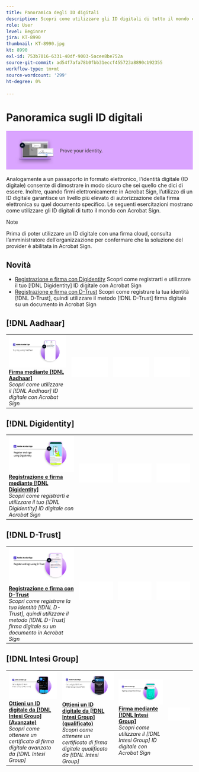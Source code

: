 ```yaml
---
title: Panoramica degli ID digitali
description: Scopri come utilizzare gli ID digitali di tutto il mondo con Acrobat Sign
role: User
level: Beginner
jira: KT-8990
thumbnail: KT-8990.jpg
kt: 8990
exl-id: 753b7016-6331-40df-9003-5acee8be752a
source-git-commit: ad54f7afa78b0fbb31eccf455723a8890cb92355
workflow-type: tm+mt
source-wordcount: '299'
ht-degree: 0%

---
```


# Panoramica sugli ID digitali

![Immagine ID digitale Sign](../assets/Hero-DigitalID.png)

Analogamente a un passaporto in formato elettronico, l&#39;identità digitale (ID digitale) consente di dimostrare in modo sicuro che sei quello che dici di essere. Inoltre, quando firmi elettronicamente in Acrobat Sign, l’utilizzo di un ID digitale garantisce un livello più elevato di autorizzazione della firma elettronica su quel documento specifico. Le seguenti esercitazioni mostrano come utilizzare gli ID digitali di tutto il mondo con Acrobat Sign.

>[!NOTE]
>
>Prima di poter utilizzare un ID digitale con una firma cloud, consulta l’amministratore dell’organizzazione per confermare che la soluzione del provider è abilitata in Acrobat Sign.

## Novità

* [Registrazione e firma con Digidentity](digidentity-sign.md)
Scopri come registrarti e utilizzare il tuo [!DNL Digidentity] ID digitale con Acrobat Sign
* [Registrazione e firma con D-Trust](d-trust.md)
Scopri come registrare la tua identità [!DNL D-Trust], quindi utilizzare il metodo [!DNL D-Trust] firma digitale su un documento in Acrobat Sign

## [!DNL Aadhaar]

<table style="table-layout:fixed">
<tr>
 <td>
    <a href="aadhaar-sign.md">
      <img alt="Firma mediante [!DNL Aadhaar]" src="assets/Aadhaarsign_1280.png" />
    </a>
    <div>
    <a href="aadhaar-sign.md"><strong>Firma mediante [!DNL Aadhaar]</strong></a>
    </div>
    <em>Scopri come utilizzare il [!DNL Aadhaar] ID digitale con Acrobat Sign</em>
    <br>
  </td>
  <td>
    <img alt="Spaziatore" src="../assets/Whitespacer.png" />
    <div>
    <br>
  </td>
  <td>
    <img alt="Spaziatore" src="../assets/Whitespacer.png" />
    <div>
    <br>
  </td>
  <td>
    <img alt="Spaziatore" src="../assets/Whitespacer.png" />
    <div>
    <br>
  </td>
</tr>
</table>

## [!DNL Digidentity]

<table style="table-layout:fixed">
<tr>
  <td>
    <a href="digidentity-sign.md">
      <img alt="Registrarsi e firmare utilizzando un [!DNL Digidentity] ID digitale" src="assets/Digidentitysign_1280.png" />
    </a>
    <div>
    <a href="digidentity-sign.md"><strong>Registrazione e firma mediante [!DNL Digidentity]</strong></a>
    </div>
    <em>Scopri come registrarti e utilizzare il tuo [!DNL Digidentity] ID digitale con Acrobat Sign</em>
    <br>
  </td>
  <td>
    <img alt="Spaziatore" src="../assets/Whitespacer.png" />
    <div>
    <br>
  </td>
  <td>
    <img alt="Spaziatore" src="../assets/Whitespacer.png" />
    <div>
    <br>
  </td>
  <td>
    <img alt="Spaziatore" src="../assets/Whitespacer.png" />
    <div>
    <br>
  </td>
</tr>
</table>

## [!DNL D-Trust]

<table style="table-layout:fixed">
<tr>
  <td>
    <a href="d-trust.md">
      <img alt="Registrazione e firma con D-Trust" src="assets/Dtrust.png" />
    </a>
    <div>
    <a href="d-trust.md"><strong>Registrazione e firma con D-Trust</strong></a>
    </div>
    <em>Scopri come registrare la tua identità [!DNL D-Trust], quindi utilizzare il metodo [!DNL D-Trust] firma digitale su un documento in Acrobat Sign</em>
    <br>
  </td>
  <td>
    <img alt="Spaziatore" src="../assets/Whitespacer.png" />
    <div>
    <br>
  </td>
  <td>
    <img alt="Spaziatore" src="../assets/Whitespacer.png" />
    <div>
    <br>
  </td>
  <td>
    <img alt="Spaziatore" src="../assets/Whitespacer.png" />
    <div>
    <br>
  </td>
  </tr>
  </table>

## [!DNL Intesi Group]

<table style="table-layout:fixed">
<tr>
  <td>
    <a href="intesi-advanced.md">
      <img alt="Ottieni un ID digitale da Intesi Group (Advanced)" src="assets/IntesiAdvanced_1280.png" />
    </a>
    <div>
    <a href="intesi-advanced.md"><strong>Ottieni un ID digitale da [!DNL Intesi Group] (Avanzate)</strong></a>
    </div>
    <em>Scopri come ottenere un certificato di firma digitale avanzato da [!DNL Intesi Group]</em>
    <br>
  </td>
  <td>
    <a href="intesi-qualified.md">
      <img alt="Ottieni un ID digitale da [!DNL Intesi Group] (qualificato)" src="assets/IntesiQualified_1280.png" />
    </a>
    <div>
    <a href="intesi-qualified.md"><strong>Ottieni un ID digitale da [!DNL Intesi Group] (qualificato)</strong></a>
    </div>
    <em>Scopri come ottenere un certificato di firma digitale qualificato da [!DNL Intesi Group]</em>
    <br>
  </td>
  <td>
    <a href="intesi-sign.md">
      <img alt="Firma tramite Intesi Group" src="assets/IntesiSign_1280.png" />
    </a>
    <div>
    <a href="intesi-sign.md"><strong>Firma mediante [!DNL Intesi Group]</strong></a>
    </div>
    <em>Scopri come utilizzare il [!DNL Intesi Group] ID digitale con Acrobat Sign</em>
    <br>
  </td>
  <td>
    <img alt="Spaziatore" src="../assets/Whitespacer.png" />
    <div>
    <br>
  </td>
</tr>
</table>
